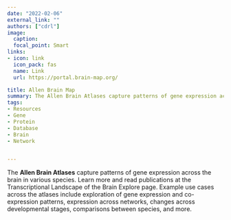 ```yaml
---
date: "2022-02-06"
external_link: ""
authors: ["cdrl"]
image:
  caption: 
  focal_point: Smart
links:
- icon: link
  icon_pack: fas
  name: Link
  url: https://portal.brain-map.org/

title: Allen Brain Map
summary: The Allen Brain Atlases capture patterns of gene expression across the brain in various species
tags:
- Resources
- Gene
- Protein
- Database
- Brain
- Network


---
```



The **Allen Brain Atlases** capture patterns of gene expression across the brain in various species. Learn more and read publications at the Transcriptional Landscape of the Brain Explore page. Example use cases across the atlases include exploration of gene expression and co-expression patterns, expression across networks, changes across developmental stages, comparisons between species, and more.




